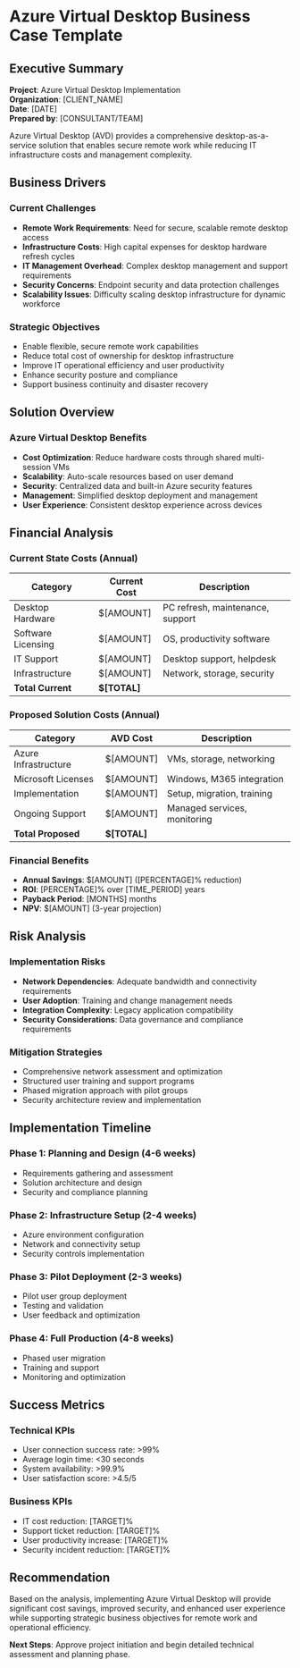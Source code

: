 # Azure Virtual Desktop Business Case Template

## Executive Summary
**Project**: Azure Virtual Desktop Implementation  
**Organization**: [CLIENT_NAME]  
**Date**: [DATE]  
**Prepared by**: [CONSULTANT/TEAM]

Azure Virtual Desktop (AVD) provides a comprehensive desktop-as-a-service solution that enables secure remote work while reducing IT infrastructure costs and management complexity.

## Business Drivers

### Current Challenges
- **Remote Work Requirements**: Need for secure, scalable remote desktop access
- **Infrastructure Costs**: High capital expenses for desktop hardware refresh cycles
- **IT Management Overhead**: Complex desktop management and support requirements
- **Security Concerns**: Endpoint security and data protection challenges
- **Scalability Issues**: Difficulty scaling desktop infrastructure for dynamic workforce

### Strategic Objectives
- Enable flexible, secure remote work capabilities
- Reduce total cost of ownership for desktop infrastructure
- Improve IT operational efficiency and user productivity
- Enhance security posture and compliance
- Support business continuity and disaster recovery

## Solution Overview

### Azure Virtual Desktop Benefits
- **Cost Optimization**: Reduce hardware costs through shared multi-session VMs
- **Scalability**: Auto-scale resources based on user demand
- **Security**: Centralized data and built-in Azure security features
- **Management**: Simplified desktop deployment and management
- **User Experience**: Consistent desktop experience across devices

## Financial Analysis

### Current State Costs (Annual)
| Category | Current Cost | Description |
|----------|-------------|-------------|
| Desktop Hardware | $[AMOUNT] | PC refresh, maintenance, support |
| Software Licensing | $[AMOUNT] | OS, productivity software |
| IT Support | $[AMOUNT] | Desktop support, helpdesk |
| Infrastructure | $[AMOUNT] | Network, storage, security |
| **Total Current** | **$[TOTAL]** | |

### Proposed Solution Costs (Annual)
| Category | AVD Cost | Description |
|----------|----------|-------------|
| Azure Infrastructure | $[AMOUNT] | VMs, storage, networking |
| Microsoft Licenses | $[AMOUNT] | Windows, M365 integration |
| Implementation | $[AMOUNT] | Setup, migration, training |
| Ongoing Support | $[AMOUNT] | Managed services, monitoring |
| **Total Proposed** | **$[TOTAL]** | |

### Financial Benefits
- **Annual Savings**: $[AMOUNT] ([PERCENTAGE]% reduction)
- **ROI**: [PERCENTAGE]% over [TIME_PERIOD] years
- **Payback Period**: [MONTHS] months
- **NPV**: $[AMOUNT] (3-year projection)

## Risk Analysis

### Implementation Risks
- **Network Dependencies**: Adequate bandwidth and connectivity requirements
- **User Adoption**: Training and change management needs
- **Integration Complexity**: Legacy application compatibility
- **Security Considerations**: Data governance and compliance requirements

### Mitigation Strategies
- Comprehensive network assessment and optimization
- Structured user training and support programs
- Phased migration approach with pilot groups
- Security architecture review and implementation

## Implementation Timeline

### Phase 1: Planning and Design (4-6 weeks)
- Requirements gathering and assessment
- Solution architecture and design
- Security and compliance planning

### Phase 2: Infrastructure Setup (2-4 weeks)
- Azure environment configuration
- Network and connectivity setup
- Security controls implementation

### Phase 3: Pilot Deployment (2-3 weeks)
- Pilot user group deployment
- Testing and validation
- User feedback and optimization

### Phase 4: Full Production (4-8 weeks)
- Phased user migration
- Training and support
- Monitoring and optimization

## Success Metrics

### Technical KPIs
- User connection success rate: >99%
- Average login time: <30 seconds
- System availability: >99.9%
- User satisfaction score: >4.5/5

### Business KPIs
- IT cost reduction: [TARGET]%
- Support ticket reduction: [TARGET]%
- User productivity increase: [TARGET]%
- Security incident reduction: [TARGET]%

## Recommendation
Based on the analysis, implementing Azure Virtual Desktop will provide significant cost savings, improved security, and enhanced user experience while supporting strategic business objectives for remote work and operational efficiency.

**Next Steps**: Approve project initiation and begin detailed technical assessment and planning phase.